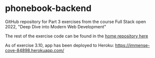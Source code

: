 # phonebook-backend
GitHub repository for Part 3 exercises from the course Full Stack open 2022, "Deep Dive into Modern Web Development"

The rest of the exercise code can be found in the [home repository here](https://github.com/schatto1/fullstackopen2022)

As of exercise 3.10, app has been deployed to Heroku: https://immense-cove-84898.herokuapp.com/